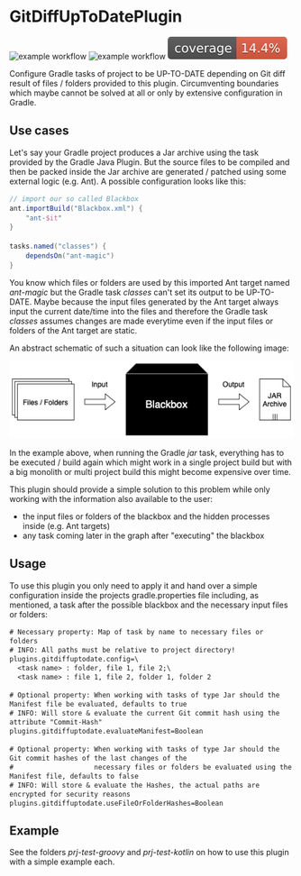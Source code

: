 # GitDiffUpToDatePlugin

![example workflow](https://github.com/thahnen/UniformDependenciesPlugin/actions/workflows/gradle.yml/badge.svg)
![example workflow](https://github.com/thahnen/UniformDependenciesPlugin/actions/workflows/gradle_validation.yml/badge.svg)
[![Coverage](.github/badges/jacoco.svg)](https://github.com/thahnen/UniformDependenciesPlugin/actions/workflows/gradle.yml)

Configure Gradle tasks of project to be UP-TO-DATE depending on Git diff result of files / folders provided to this
plugin. Circumventing boundaries which maybe cannot be solved at all or only by extensive configuration in Gradle.

## Use cases

Let's say your Gradle project produces a Jar archive using the task provided by the Gradle Java Plugin. But the source
files to be compiled and then be packed inside the Jar archive are generated / patched using some external logic
(e.g. Ant). A possible configuration looks like this:

```gradle
// import our so called Blackbox
ant.importBuild("Blackbox.xml") {
    "ant-$it"
}

tasks.named("classes") {
    dependsOn("ant-magic")
}
```

You know which files or folders are used by this imported Ant target named *ant-magic* but the Gradle task *classes*
can't set its output to be UP-TO-DATE. Maybe because the input files generated by the Ant target always input the
current date/time into the files and therefore the Gradle task *classes* assumes changes are made everytime even if the
input files or folders of the Ant target are static.

An abstract schematic of such a situation can look like the following image:

![example use case](docs/Example-Use-Case.png)

In the example above, when running the Gradle *jar* task, everything has to be executed / build again which might work
in a single project build but with a big monolith or multi project build this might become expensive over time.

This plugin should provide a simple solution to this problem while only working with the information also available to
the user:
- the input files or folders of the blackbox and the hidden processes inside (e.g. Ant targets)
- any task coming later in the graph after "executing" the blackbox

## Usage

To use this plugin you only need to apply it and hand over a simple configuration inside the projects gradle.properties
file including, as mentioned, a task after the possible blackbox and the necessary input files or folders:


```properties
# Necessary property: Map of task by name to necessary files or folders
# INFO: All paths must be relative to project directory!
plugins.gitdiffuptodate.config=\
  <task name> : folder, file 1, file 2;\
  <task name> : file 1, file 2, folder 1, folder 2

# Optional property: When working with tasks of type Jar should the Manifest file be evaluated, defaults to true
# INFO: Will store & evaluate the current Git commit hash using the attribute "Commit-Hash"
plugins.gitdiffuptodate.evaluateManifest=Boolean

# Optional property: When working with tasks of type Jar should the Git commit hashes of the last changes of the
#                    necessary files or folders be evaluated using the Manifest file, defaults to false
# INFO: Will store & evaluate the Hashes, the actual paths are encrypted for security reasons
plugins.gitdiffuptodate.useFileOrFolderHashes=Boolean
```

## Example

See the folders *prj-test-groovy* and *prj-test-kotlin* on how to use this plugin with a simple example each.
